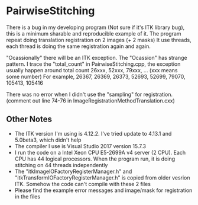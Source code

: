 # PairwiseStitching

There is a bug in my developing program (Not sure if it's ITK library bug),
this is a minimum sharable and reproducible example of it.
The program repeat doing translation registration on 2 images (+ 2 masks)
It use threads, each thread is doing the same registration again and again.

"Ocassionally" there will be an ITK exception.
The "Ocassion" has strange pattern.
I trace the "total_count" in PairwiseStitching.cpp, the exception usually happen around
total count 26xxx, 52xxx, 79xxx, ... (xxx means some number)
For example, 26367, 26369, 26373, 52693, 52699, 79070, 105413, 105416

There was no error when I didn't use the "sampling" for registration. (comment out line 74-76 in ImageRegistrationMethodTranslation.cxx)

## Other Notes
- The ITK version I'm using is 4.12.2. I've tried update to 4.13.1 and 5.0beta3, which didn't help
- The compiler I use is Visual Studio 2017 version 15.7.3
- I run the code on a Intel Xeon CPU E5-2699A v4 server (2 CPU). Each CPU has 44 logical processors. When the program run, it is doing stitching on 44 threads independently
- The "itkImageIOFactoryRegisterManager.h" and "itkTransformIOFactoryRegisterManager.h" is copied from older vesrion ITK. Somehow the code can't compile with these 2 files
- Please find the example error messages and image/mask for registration in the files
